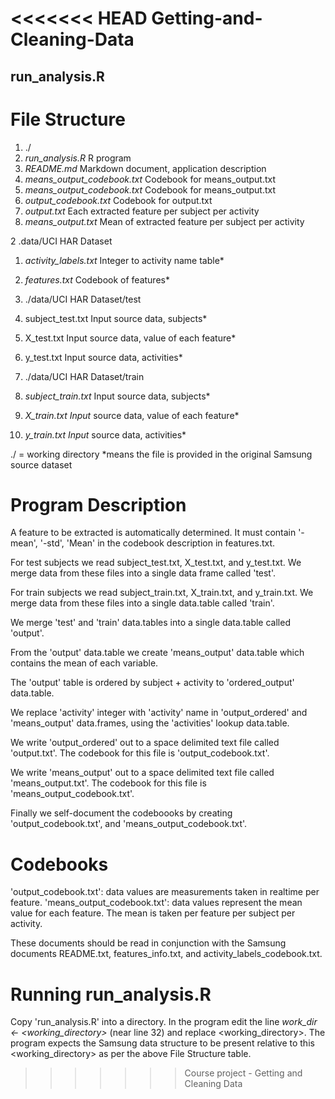<<<<<<< HEAD
Getting-and-Cleaning-Data
=========================

## run_analysis.R


# File Structure

1. ./
 1. *run_analysis.R* R program
 2. *README.md* Markdown document, application description
 3. *means_output_codebook.txt* Codebook for means_output.txt
 4. *means_output_codebook.txt* Codebook for means_output.txt
 5. *output_codebook.txt* Codebook for output.txt
 6. *output.txt* Each extracted feature per subject per activity
 7. *means_output.txt* Mean of extracted feature per subject per activity

2 .data/UCI HAR Dataset
 1. *activity_labels.txt* Integer to activity name table*
 2. *features.txt* Codebook of features*

3. ./data/UCI HAR Dataset/test
 1. subject_test.txt Input source data, subjects*
 2. X_test.txt Input source data, value of each feature*
 3. y_test.txt Input source data, activities*

4. ./data/UCI HAR Dataset/train
 1. *subject_train.txt* Input source data, subjects*
 2. *X_train.txt Input* source data, value of each feature*
 3. *y_train.txt Input* source data, activities*

./ = working directory
*means the file is provided in the original Samsung source dataset

# Program Description

A feature to be extracted is automatically determined. It must contain '-mean', '-std', 'Mean' in the codebook
description in features.txt.

For test subjects we read subject_test.txt, X_test.txt, and y_test.txt. We merge data from these files into a single data frame called 'test'.  

For train subjects we read subject_train.txt, X_train.txt, and y_train.txt. We merge data from these files into a single data.table called 'train'.  

We merge 'test' and 'train' data.tables into a single data.table called 'output'. 

From the 'output' data.table we create 'means_output' data.table which contains the mean of each variable.

The 'output' table is ordered by subject + activity to 'ordered_output' data.table.

We replace 'activity' integer with 'activity' name in 'output_ordered' and 'means_output' data.frames, using the 'activities' lookup data.table.

We write 'output_ordered' out to a space delimited text file called 'output.txt'. The codebook for this file is 'output_codebook.txt'.

We write 'means_output' out to a space delimited text file called 'means_output.txt'. The codebook for this file is 'means_output_codebook.txt'.

Finally we self-document the codeboooks by creating 'output_codebook.txt', and 'means_output_codebook.txt'.  

# Codebooks

'output_codebook.txt': data values are measurements taken in realtime per feature.
'means_output_codebook.txt': data values represent the mean value for each feature. The mean is taken per feature per subject per activity. 

These documents should be read in conjunction with the Samsung documents README.txt, features_info.txt, and activity_labels_codebook.txt.
  
# Running run_analysis.R

Copy 'run_analysis.R' into a directory.
In the program edit the line *work_dir <- <working_directory>* (near line 32) and replace <working_directory>.
The program expects the Samsung data structure to be present relative to this <working_directory> as per the above File Structure table.

>>>>>>> Course project - Getting and Cleaning Data
